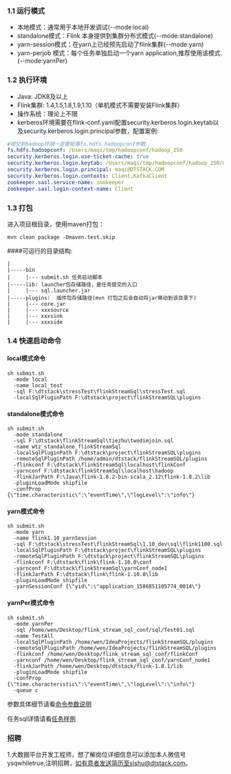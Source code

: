 ### 1.1 运行模式

* 本地模式：通常用于本地开发调试(--mode:local)
* standalone模式：Flink 本身提供到集群分布式模式(--mode:standalone)
* yarn-session模式：在yarn上已经预先启动了flink集群(--mode:yarn)
* yarn-perjob 模式：每个任务单独启动一个yarn application,推荐使用该模式.(--mode:yarnPer)

### 1.2 执行环境

* Java: JDK8及以上
* Flink集群: 1.4,1.5,1.8,1.9,1.10（单机模式不需要安装Flink集群）
* 操作系统：理论上不限
* kerberos环境需要在flink-conf.yaml配置security.kerberos.login.keytab以及security.kerberos.login.principal参数，配置案例:
```yaml
#提交到hadoop环境一定要配置fs.hdfs.hadoopconf参数
fs.hdfs.hadoopconf: /Users/maqi/tmp/hadoopconf/hadoop_250  
security.kerberos.login.use-ticket-cache: true
security.kerberos.login.keytab: /Users/maqi/tmp/hadoopconf/hadoop_250/maqi.keytab
security.kerberos.login.principal: maqi@DTSTACK.COM
security.kerberos.login.contexts: Client,KafkaClient
zookeeper.sasl.service-name: zookeeper
zookeeper.sasl.login-context-name: Client
```

### 1.3 打包

进入项目根目录，使用maven打包：
```shell script
mvn clean package -Dmaven.test.skip
```

####可运行的目录结构:  
```
|
|-----bin
|     |--- submit.sh 任务启动脚本  
|-----lib: launcher包存储路径，是任务提交的入口
|     |--- sql.launcher.jar   
|-----plugins:  插件包存储路径(mvn 打包之后会自动将jar移动到该目录下)  
|     |--- core.jar
|     |--- xxxsource
|     |--- xxxsink
|     |--- xxxside
```
### 1.4 快速启动命令

#### local模式命令
```shell script
sh submit.sh
  -mode local
  -name local_test
  -sql F:\dtstack\stressTest\flinkStreamSql\stressTest.sql
  -localSqlPluginPath F:\dtstack\project\flinkStreamSQL\plugins
```

#### standalone模式命令
```shell script
sh submit.sh
  -mode standalone
  -sql F:\dtstack\flinkStreamSql\tiezhu\twodimjoin.sql
  -name wtz_standalone_flinkStreamSql
  -localSqlPluginPath F:\dtstack\project\flinkStreamSQL\plugins
  -remoteSqlPluginPath /home/admin/dtstack/flinkStreamSQL/plugins
  -flinkconf F:\dtstack\flinkStreamSql\localhost\flinkConf
  -yarnconf F:\dtstack\flinkStreamSql\localhost\hadoop
  -flinkJarPath F:\Java\flink-1.8.2-bin-scala_2.12\flink-1.8.2\lib
  -pluginLoadMode shipfile
  -confProp {\"time.characteristic\":\"eventTime\",\"logLevel\":\"info\"}
```

#### yarn模式命令
```shell script
sh submit.sh 
  -mode yarn
  -name flink1.10_yarnSession
  -sql F:\dtstack\stressTest\flinkStreamSql\1.10_dev\sql\flink1100.sql
  -localSqlPluginPath F:\dtstack\project\flinkStreamSQL\plugins
  -remoteSqlPluginPath F:\dtstack\project\flinkStreamSQL\plugins
  -flinkconf F:\dtstack\flink\flink-1.10.0\conf
  -yarnconf F:\dtstack\flinkStreamSql\yarnConf_node1
  -flinkJarPath F:\dtstack\flink\flink-1.10.0\lib
  -pluginLoadMode shipfile
  -yarnSessionConf {\"yid\":\"application_1586851105774_0014\"}
```

#### yarnPer模式命令
```shell script
sh submit.sh
  -mode yarnPer 
  -sql /home/wen/Desktop/flink_stream_sql_conf/sql/Test01.sql
  -name TestAll
  -localSqlPluginPath /home/wen/IdeaProjects/flinkStreamSQL/plugins
  -remoteSqlPluginPath /home/wen/IdeaProjects/flinkStreamSQL/plugins
  -flinkconf /home/wen/Desktop/flink_stream_sql_conf/flinkConf
  -yarnconf /home/wen/Desktop/flink_stream_sql_conf/yarnConf_node1
  -flinkJarPath /home/wen/Desktop/dtstack/flink-1.8.1/lib
  -pluginLoadMode shipfile
  -confProp {\"time.characteristic\":\"eventTime\",\"logLevel\":\"info\"}
  -queue c
```
参数具体细节请看[命令参数说明](./config.md)

任务sql详情请看[任务样例](./demo.md)

### 招聘
1.大数据平台开发工程师，想了解岗位详细信息可以添加本人微信号ysqwhiletrue,注明招聘，如有意者发送简历至sishu@dtstack.com。
  
